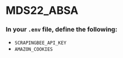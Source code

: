 # MDS22_ABSA

### In your `.env` file, define the following:
  - `SCRAPINGBEE_API_KEY`
  - `AMAZON_COOKIES`
